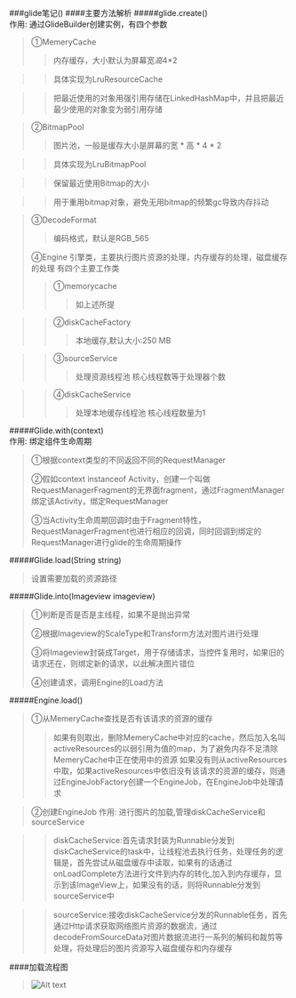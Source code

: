 ###glide笔记()
####主要方法解析
#####glide.create()   
作用: 通过GlideBuilder创建实例，有四个参数
>①MemeryCache 
>>内存缓存，大小默认为屏幕宽*高*4*2

>>具体实现为LruResourceCache 

>>把最近使用的对象用强引用存储在LinkedHashMap中，并且把最近最少使用的对象变为弱引用存储


>②BitmapPool
>>图片池，一般是缓存大小是屏幕的宽 * 高 * 4 * 2

>>具体实现为LruBitmapPool

>>保留最近使用Bitmap的大小

>>用于重用bitmap对象，避免无用bitmap的频繁gc导致内存抖动

>③DecodeFormat
>>编码格式，默认是RGB_565
>
>④Engine
>引擎类，主要执行图片资源的处理，内存缓存的处理，磁盘缓存的处理
有四个主要工作类
>>①memorycache
>>>如上述所提

>>②diskCacheFactory
>>>本地缓存,默认大小:250 MB

>>③sourceService
>>>处理资源线程池
核心线程数等于处理器个数

>>④diskCacheService
>>>处理本地缓存线程池
核心线程数量为1

#####Glide.with(context)  
作用: 绑定组件生命周期
>①根据context类型的不同返回不同的RequestManager
>
>②假如context instanceof Activity，创建一个叫做RequestManagerFragment的无界面fragment，通过FragmentManager绑定该Activity，绑定RequestManager
>
>③当Activity生命周期回调时由于Fragment特性，RequestManagerFragment也进行相应的回调，同时回调到绑定的RequestManager进行glide的生命周期操作


#####Glide.load(String string)
>设置需要加载的资源路径


#####Glide.into(Imageview imageview)
>①判断是否是否是主线程，如果不是抛出异常
>
>②根据Imageview的ScaleType和Transform方法对图片进行处理
>
>③将Imageview封装成Target，用于存储请求，当控件复用时，如果旧的请求还在，则绑定新的请求，以此解决图片错位
>
>④创建请求，调用Engine的Load方法


#####Engine.load()
>①从MemeryCache查找是否有该请求的资源的缓存
>>如果有则取出，删除MemeryCache中对应的cache，然后加入名叫activeResources的以弱引用为值的map，为了避免内存不足清除MemeryCache中正在使用中的资源
>>如果没有则从activeResources中取，如果activeResources中依旧没有该请求的资源的缓存，则通过EngineJobFactory创建一个EngineJob，在EngineJob中处理请求
>>

>②创建EngineJob
作用: 进行图片的加载,管理diskCacheService和sourceService

>>diskCacheService:首先请求封装为Runnable分发到diskCacheService的task中，让线程池去执行任务，处理任务的逻辑是，首先尝试从磁盘缓存中读取，如果有的话通过onLoadComplete方法进行文件到内存的转化,加入到内存缓存，显示到该ImageView上，如果没有的话，则将Runnable分发到sourceService中

>>sourceService:接收diskCacheService分发的Runnable任务，首先通过Http请求获取网络图片资源的数据流，通过decodeFromSourceData对图片数据流进行一系列的解码和裁剪等处理，将处理后的图片资源写入磁盘缓存和内存缓存
>>

####加载流程图
>![Alt text](http://code.lukou.com/chenxutang/md-image/raw/master/md-image/glide%E5%9B%BE%E7%89%87%E5%8A%A0%E8%BD%BD%E6%B5%81%E7%A8%8B.png)
